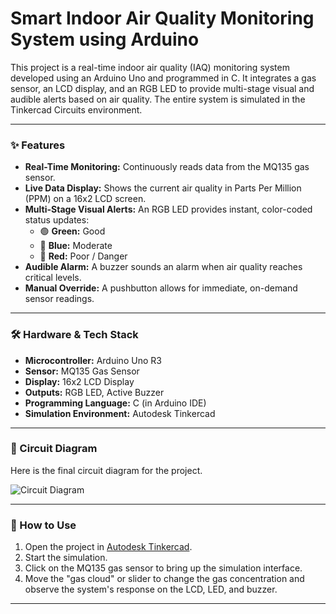 #  Smart Indoor Air Quality Monitoring System using Arduino

This project is a real-time indoor air quality (IAQ) monitoring system developed using an Arduino Uno and programmed in C. It integrates a gas sensor, an LCD display, and an RGB LED to provide multi-stage visual and audible alerts based on air quality. The entire system is simulated in the Tinkercad Circuits environment.

---

### ✨ Features

- **Real-Time Monitoring:** Continuously reads data from the MQ135 gas sensor.
- **Live Data Display:** Shows the current air quality in Parts Per Million (PPM) on a 16x2 LCD screen.
- **Multi-Stage Visual Alerts:** An RGB LED provides instant, color-coded status updates:
  - 🟢 **Green:** Good
  - 🔵 **Blue:** Moderate
  - 🔴 **Red:** Poor / Danger
- **Audible Alarm:** A buzzer sounds an alarm when air quality reaches critical levels.
- **Manual Override:** A pushbutton allows for immediate, on-demand sensor readings.

---

### 🛠️ Hardware & Tech Stack

- **Microcontroller:** Arduino Uno R3
- **Sensor:** MQ135 Gas Sensor
- **Display:** 16x2 LCD Display
- **Outputs:** RGB LED, Active Buzzer
- **Programming Language:** C (in Arduino IDE)
- **Simulation Environment:** Autodesk Tinkercad

---

### 🔌 Circuit Diagram

Here is the final circuit diagram for the project.

![Circuit Diagram](https://drive.google.com/file/d/1-T_g8cTJkF_gVju2XdckPLAPNu9xFjB-/view?usp=sharing)

---

### 🚀 How to Use

1.  Open the project in [Autodesk Tinkercad](https://drive.google.com/file/d/1wh1Ux5vF5jtgeIOV-C2YZmSn5ClbKjZr/view?usp=drive_link).
2.  Start the simulation.
3.  Click on the MQ135 gas sensor to bring up the simulation interface.
4.  Move the "gas cloud" or slider to change the gas concentration and observe the system's response on the LCD, LED, and buzzer.

---
